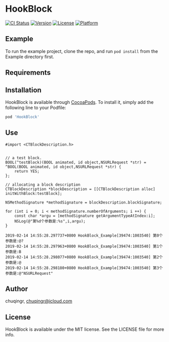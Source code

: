 # HookBlock

[![CI Status](https://img.shields.io/travis/chuqingr/HookBlock.svg?style=flat)](https://travis-ci.org/chuqingr/HookBlock)
[![Version](https://img.shields.io/cocoapods/v/HookBlock.svg?style=flat)](https://cocoapods.org/pods/HookBlock)
[![License](https://img.shields.io/cocoapods/l/HookBlock.svg?style=flat)](https://cocoapods.org/pods/HookBlock)
[![Platform](https://img.shields.io/cocoapods/p/HookBlock.svg?style=flat)](https://cocoapods.org/pods/HookBlock)

## Example

To run the example project, clone the repo, and run `pod install` from the Example directory first.

## Requirements

## Installation

HookBlock is available through [CocoaPods](https://cocoapods.org). To install
it, simply add the following line to your Podfile:

```ruby
pod 'HookBlock'
```
## Use
```ObjC
#import <CTBlockDescription.h>


// a test block.
BOOL(^testBlock)(BOOL animated, id object,NSURLRequest *str) = ^BOOL(BOOL animated, id object,NSURLRequest *str) {
	return YES;
};

// allocating a block description
CTBlockDescription *blockDescription = [[CTBlockDescription alloc] initWithBlock:testBlock];

NSMethodSignature *methodSignature = blockDescription.blockSignature;

for (int i = 0; i < methodSignature.numberOfArguments; i ++) {
	const char *argu = [methodSignature getArgumentTypeAtIndex:i];
	NSLog(@"第%d个参数是:%s",i,argu);
}
    
2019-02-14 14:55:28.297737+0800 HookBlock_Example[39474:1003540] 第0个参数是:@?
2019-02-14 14:55:28.297963+0800 HookBlock_Example[39474:1003540] 第1个参数是:B
2019-02-14 14:55:28.298077+0800 HookBlock_Example[39474:1003540] 第2个参数是:@
2019-02-14 14:55:28.298180+0800 HookBlock_Example[39474:1003540] 第3个参数是:@"NSURLRequest"
```
## Author

chuqingr, chuqingr@icloud.com

## License

HookBlock is available under the MIT license. See the LICENSE file for more info.
